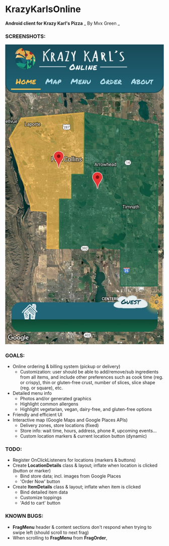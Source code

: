 # KrazyKarlsOnline
**Android client for Krazy Karl's Pizza**
_ By Mvx Green _

### SCREENSHOTS:

![alt text](https://raw.githubusercontent.com/mvxGREEN/KrazyKarlsOnline/master/screenshots/KKO_HOME_2.jpg)


### GOALS:

- Online ordering & billing system (pickup or delivery)
  - Customization: user should be able to add/remove/sub ingredients from all items, and include other preferences such as cook time (reg. or crispy), thin or gluten-free crust, number of slices, slice shape (reg. or square), etc.
- Detailed menu info
  - Photos and/or generated graphics
  - Highlight common allergens
  - Highlight vegetarian, vegan, dairy-free, and gluten-free options
- Friendly and efficient UI
- Interactive map (Google Maps and Google Places
  APIs)
  - Delivery zones, store locations (fixed)
  - Store info: wait time, hours, address, phone #, upcoming events...
  - Custom location markers & current location button (dynamic)



### TODO:
  - Register OnClickListeners for locations (markers & buttons)
  - Create **LocationDetails** class & layout; inflate when location is clicked (button or marker)
    - Bind store data; incl. images from Google Places
    - 'Order Now' button
  - Create **ItemDetails** class & layout; inflate when item is clicked
    - Bind detailed item data
    - Customize toppings
    - 'Add to cart' button



### KNOWN BUGS:
  - **FragMenu** header & content sections don't respond when trying to swipe left (should scroll to next frag)
  - When scrolling to **FragMenu** from **FragOrder**,
